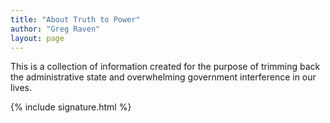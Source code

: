 ```yaml
---
title: "About Truth to Power"
author: "Greg Raven"
layout: page
---
```


This is a collection of information created for the purpose of trimming back the administrative state and overwhelming government interference in our lives.

{% include signature.html %}

